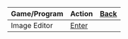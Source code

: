 |Game/Program|Action|[Back](https://dtr1567.github.io)|
|-----|----|-----------------------------------|
|Image Editor|[Enter](https://dtr1567.github.io/Games/ImageEditor.html)||
